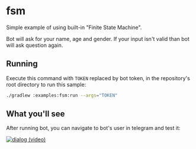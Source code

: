 # fsm

Simple example of using built-in "Finite State Machine".

Bot will ask for your name, age and gender. If your input isn't valid than bot will ask question again.  

## Running

Execute this command with `TOKEN` replaced by bot token, in the repository's root directory to run this sample:

```bash
./gradlew :examples:fsm:run --args="TOKEN"
```  

## What you'll see

After running bot, you can navigate to bot's user in telegram and test it:

[![dialog (video)](http://img.youtube.com/vi/R5ZGRvdh1Fg/0.jpg)](http://www.youtube.com/watch?v=R5ZGRvdh1Fg)
